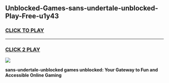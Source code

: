 
## Unblocked-Games-sans-undertale-unblocked-Play-Free-u1y43
<h3>
<a href="https://premium76.site?title=sans-undertale-unblocked&ref=23A">CLICK TO PLAY</a></h3>
<hr>

<h3>
<a href="https://premium76.site?title=sans-undertale-unblocked&ref=23A">CLICK 2 PLAY</a>
  
</h3>

<a href="https://premium76.site?title=sans-undertale-unblocked&ref=23A"><img src="https://clearcache.store/games.png"></a>


**sans-undertale-unblocked games unblocked: Your Gateway to Fun and Accessible Online Gaming**
